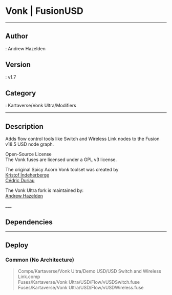 # Vonk | FusionUSD
___

## Author
 : Andrew Hazelden

## Version
 : v1.7

## Category
 : Kartaverse/Vonk Ultra/Modifiers
___

## Description
<p>Adds flow control tools like Switch and Wireless Link nodes to the Fusion v18.5 USD node graph.</p>

<p>Open-Source License<br>
The Vonk fuses are licensed under a GPL v3 license.</p>

<p>The original Spicy Acorn Vonk toolset was created by<br>
<a href="mailto:xmnr0x23@gmail.com">Kristof Indeherberge</a><br>
<a href="mailto:duriau.cedric@live.be">Cédric Duriau</a></p>

<p>The Vonk Ultra fork is maintained by:<br>
<a href="mailto:andrew@andrewhazelden.com">Andrew Hazelden</a></p>
___

## Dependencies


___

## Deploy

### Common (No Architecture)

> Comps/Kartaverse/Vonk Ultra/Demo USD/USD Switch and Wireless Link.comp  
> Fuses/Kartaverse/Vonk Ultra/USD/Flow/vUSDSwitch.fuse  
> Fuses/Kartaverse/Vonk Ultra/USD/Flow/vUSDWireless.fuse  
